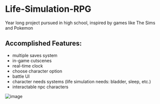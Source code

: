 # Life-Simulation-RPG
Year long project pursued in high school, inspired by games like The Sims and Pokemon

## Accomplished Features:
- multiple saves system
- in-game cutscenes
- real-time clock
- choose character option
- battle UI
- character needs systems (life simulation needs: bladder, sleep, etc.)
- interactable npc characters

![image](https://user-images.githubusercontent.com/15644940/78076577-b1867100-7374-11ea-9fb5-087e7a959039.png)

